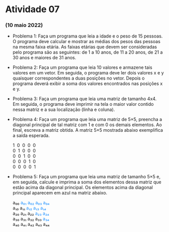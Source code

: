 # Atividade 07

### (10 maio 2022)


- Problema 1:  Faça um programa que leia a idade e o peso de 15 pessoas. O programa deve calcular e mostrar as médias dos pesos das pessoas na mesma faixa etária. As faixas etárias que devem ser consideradas pelo programa são as seguintes: de 1 a 10 anos, de 11 a 20 anos, de 21 a 30 anos e maiores de 31 anos.

- Problema 2:  Faça um programa que leia 10 valores e armazene tais valores em um vetor. Em seguida, o programa deve ler dois valores x e y quaisquer correspondentes a duas posições no vetor. Depois o programa deverá exibir a soma dos valores encontrados nas posições  x e y.

- Problema 3: Faça um programa que leia uma matriz de tamanho 4x4. Em seguida, o programa deve imprimir na tela o maior valor contido nessa matriz e a sua localização (linha e coluna).

- Problema 4:  Faça um programa que leia uma matriz de 5×5, preencha a diagonal principal de tal matriz com 1 e com 0 os demais elementos. Ao final, escreva a matriz obtida. A matriz 5×5 mostrada abaixo exemplifica a saída esperada.

    1&nbsp;&nbsp;0&nbsp;&nbsp;0&nbsp;&nbsp;0&nbsp;&nbsp;0 <br/>
    0&nbsp;&nbsp;1&nbsp;&nbsp;0&nbsp;&nbsp;0&nbsp;&nbsp;0 <br/>
    0&nbsp;&nbsp;0&nbsp;&nbsp;1&nbsp;&nbsp;0&nbsp;&nbsp;0 <br/>
    0&nbsp;&nbsp;0&nbsp;&nbsp;0&nbsp;&nbsp;1&nbsp;&nbsp;0 <br/>
    0&nbsp;&nbsp;0&nbsp;&nbsp;0&nbsp;&nbsp;0&nbsp;&nbsp;1


- Problema 5: Faça um programa que leia uma matriz de tamanho 5×5 e, em seguida, calcule e imprima a soma dos elementos dessa matriz que estão acima da diagonal principal. Os elementos acima da diagonal principal aparecem em azul na matriz abaixo.

    a₀₀ <span style="color:dodgerblue">a₀₁ a₀₂ a₀₃ a₀₄</span><br/>
    a₁₀ a₁₁ <span style="color:dodgerblue">a₁₂ a₁₃ a₁₄</span><br/>
    a₂₀ a₂₁ a₂₂ <span style="color:dodgerblue">a₂₃ a₂₄</span><br/>
    a₃₀ a₃₁ a₃₂ a₃₃ <span style="color:dodgerblue">a₃₄</span><br/>
    a₄₀ a₄₁ a₄₂ a₄₃ a₄₄